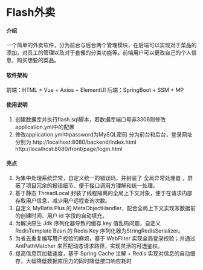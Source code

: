 # Flash外卖

#### 介绍
一个简单的外卖软件，分为前台与后台两个管理模块，在后端可以实现对于菜品的添加，对员工的管理以及对于套餐的分类功能等。前端用户可以更改自己的个人信息，购买想要的菜品。

#### 软件架构
前端：HTML + Vue + Axios + ElementUI
后端：SpringBoot + SSM + MP

#### 使用说明
1. 创建数据库并执行flash.sql脚本，若数据库端口号非3306则修改application.yml中的配置
2. 修改application.yml中password为MySQL密码
分为前台和后台，登录网址分别为
http://localhost:8080/backend/index.html
http://localhost:8080/front/page/login.html

#### 亮点
1. 为集中处理系统异常，自定义统一的错误码，并封装了 全局异常处理器 ，屏蔽了项目冗余的报错细节、便于接口调用方理解和统一处理。
2. 基于静态 ThreadLocal 封装了线程隔离的全局上下文对象，便于在请求内部存取用户信息，减少用户远程查询次数。
3. 自定义 MyBatis Plus 的 MetaObjectHandler，配合全局上下文实现写数据前的创建时间、用户 id 字段的自动填充。
4. 为解决原生 Jdk 序列化器导致的缓存 key 值乱码问题，自定义 RedisTemplate Bean 的 Redis Key 序列化器为StringRedisSerializer。
5. 为省去重复编写用户校验的麻烦，基于 WebFilter 实现全局登录校验；并通过 AntPathMatcher 来匹配动态请求路径，实现灵活的可选鉴权。
6. 提高信息页加载速度，基于 Spring Cache 注解 + Redis 实现对信息的自动缓存，大幅降低数据库压力的同时降低接口响应耗时

